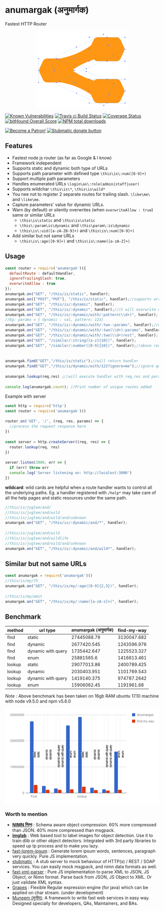 # anumargak (अनुमार्गक)
Fastest HTTP Router

<div align="center"><img src="static/anumargak.png"  width="300px"></div>

[![Known Vulnerabilities](https://snyk.io/test/github/naturalintelligence/anumargak/badge.svg)](https://snyk.io/test/github/naturalintelligence/anumargak) 
[![Travis ci Build Status](https://travis-ci.org/NaturalIntelligence/anumargak.svg?branch=master)](https://travis-ci.org/NaturalIntelligence/anumargak) 
[![Coverage Status](https://coveralls.io/repos/github/NaturalIntelligence/anumargak/badge.svg?branch=master)](https://coveralls.io/github/NaturalIntelligence/anumargak?branch=master) 
[![bitHound Overall Score](https://www.bithound.io/github/NaturalIntelligence/anumargak/badges/score.svg)](https://www.bithound.io/github/NaturalIntelligence/anumargak) 
[![NPM total downloads](https://img.shields.io/npm/dt/anumargak.svg)](https://npm.im/anumargak)


<a href="https://www.patreon.com/bePatron?u=9531404" data-patreon-widget-type="become-patron-button"><img src="https://c5.patreon.com/external/logo/become_a_patron_button.png" alt="Become a Patron!" width="200" /></a>
<a href="https://www.paypal.com/cgi-bin/webscr?cmd=_s-xclick&hosted_button_id=KQJAX48SPUKNC"> <img src="https://www.paypalobjects.com/webstatic/en_US/btn/btn_donate_92x26.png" alt="Stubmatic donate button"/></a>

## Features

* Fastest node js router (as far as Google & I know)
* Framework independent
* Supports static and  dynamic both type of URLs
* Supports path parameter with defined type `\this\is\:num([0-9]+)`
* Support multiple path parameters
* Handles enumerated URLs `\login\as\:role(admin|staff|user)`
* Supports wildchar `\this\is\*`, `\this\is\wild*`
* You nee not to register 2 separate routes for trailing slash. `\like\me\` and `\like\me`.
* Capture parameters' value for dynamic URLs.
* Warn (by default) or silently overwrites (when `overwriteAllow : true`) same or similar URLs
  * `\this\is\static` and `\this\is\static`
  * `\this\:param\is\dynamic` and `\this\param\:is\dynamic`
  * `\this\is\:uid([a-zA-Z0-9]+)` and `\this\is\:num([0-9]+)`
* Add similar but not same URLs
  * `\this\is\:age([0-9]+)` and `\this\is\:name([a-zA-Z]+)`

## Usage

```js
const router = require('anumargak')({
  defaultRoute : defaultHandler,
  ignoreTrailingSlash: true,
  overwriteAllow : true
});
anumargak.on("GET", "/this/is/static", handler);
anumargak.on(["POST","PUT"], "/this/is/static", handler);//supports array
anumargak.on("GET", "/this/is/:dynamic", handler);
anumargak.on("GET", "/this/is/:dynamic", handler);//it will overwrite old mapping
anumargak.on("GET", "/this/is/:dynamic/with/:pattern(\\d+)", handler);
//Eg: params = { dynamic : val, pattern: 123}
anumargak.on("GET", "/this/is/:dynamic/with/:two-:params", handler);//use - to separate multiple parameters
anumargak.on("GET", "/this/is/:dynamic/with/:two(\\d+):params", handler);
anumargak.on("GET", "/this/is/:dynamic/with/:two(\\d+)rest", handler);
anumargak.on("GET", "/similar/:string([a-z]{10})", handler);
anumargak.on("GET", "/similar/:number([0-9]{10})", handler);//above route is different from this


anumargak.find("GET","/this/is/static");//will return handler
anumargak.find("GET","/this/is/dynamic/with/123?ignore=me");//ignore query parameters and hashtag part automatically

anumargak.lookup(req,res) ;//will execute handler with req,res and params(for dynamic URLs) as method parameters

console.log(anumargak.count); //Print number of unique routes added
```

Example with server
```js
const http = require('http')
const router = require('anumargak')()

router.on('GET', '/', (req, res, params) => {
  //process the request response here
})

const server = http.createServer((req, res) => {
  router.lookup(req, res)
})

server.listen(3000, err => {
  if (err) throw err
  console.log('Server listening on: http://localost:3000')
})

```

**wildcard**: wild cards are helpful when a route handler wants to control all the underlying paths. Eg. a handler registered with `/help*` may take care of all the help pages and static resources under the same path.

```js
//this/is/juglee/and/
//this/is/juglee/and/wild
//this/is/juglee/and/wild/and/unknown
anumargak.on("GET", "/this/is/:dynamic/and/*", handler);

//this/is/juglee/and/wild
//this/is/juglee/and/wildlife
//this/is/juglee/and/wild/and/unknown
anumargak.on("GET", "/this/is/:dynamic/and/wild*", handler);
```

## Similar but not same URLs

```js
const anumargak = require('anumargak')()
//this/is/my/75
anumargak.on("GET", "/this/is/my/:age([0-9]{2,3})", handler);

//this/is/my/amit
anumargak.on("GET", "/this/is/my/:name([a-zA-z]+)", handler);
```

## Benchmark
|method | url type  | anumargak (अनुमार्गक) | find-my-way|
|------|------|------|------|
| find | static | 27445088.79 | 3130047.682 |
| find | dynamic | 2677420.545 | 1243596.976 |
| find | dynamic with query | 1735442.647 | 1225523.327 |
| find | enum | 25881565.6 | 1416613.461 |
| lookup | static | 29077013.86 | 2400789.425 |
| lookup | dynamic | 2030403.951 | 1101769.543 |
| lookup | dynamic with query | 1419140.375 | 974787.2642 |
| lookup | enum | 15906062.45 | 1191961.68 |

*Note* : Above benchmark has been taken on 16gb RAM ubuntu 17.10 machine with node v9.5.0 and npm v5.6.0


![chart](./static/chart.png)


### Worth to mention

- **[NIMN निम्न](https://github.com/nimndata/spec)** : Schema aware object compression. 60% more compressed than JSON. 40% more compressed than msgpack.
- **[imglab](https://github.com/NaturalIntelligence/imglab)** : Web based tool to label images for object detection. Use it to train dlib or other object detectors. Integrated with 3rd party libraries to speed up tp process and to make you lazy.
- [fast-lorem-ipsum](https://github.com/amitguptagwl/fast-lorem-ipsum) : Generate lorem ipsum words, sentences, paragraph very quickly. Pure JS implementation.
- [stubmatic](https://github.com/NaturalIntelligence/Stubmatic) : A stub server to mock behaviour of HTTP(s) / REST / SOAP services. You can easily mock msgpack, and nimn data formats as well.
- [fast-xml-parser](https://github.com/NaturalIntelligence/fast-xml-parser/) : Pure JS implementation to parse XML to JSON, JS Object, or Nimn format. Parse back from JSON, JS Object to XML. Or just validate XML syntax.
- [Grapes](https://github.com/amitguptagwl/grapes) : Flexible Regular expression engine (for java) which can be applied on char stream. (under development)
- [Muneem (मुनीम)](https://github.com/muneem4node/muneem): A framework to write fast web services in easy way. Designed specially for developers, QAs, Maintainers, and BAs.
